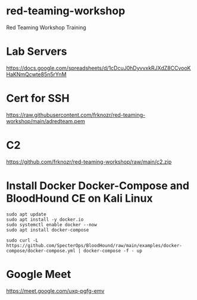 # red-teaming-workshop
Red Teaming Workshop Training

# Lab Servers
https://docs.google.com/spreadsheets/d/1cDcuJ0hDyvvxkRJXdZ8CCvooKHaKNmQcwte85n5rYnM

# Cert for SSH
https://raw.githubusercontent.com/frknozr/red-teaming-workshop/main/adredteam.pem

# C2
https://github.com/frknozr/red-teaming-workshop/raw/main/c2.zip

# Install Docker Docker-Compose and BloodHound CE on Kali Linux
```
sudo apt update
sudo apt install -y docker.io
sudo systemctl enable docker --now
sudo apt install docker-compose

sudo curl -L https://github.com/SpecterOps/BloodHound/raw/main/examples/docker-compose/docker-compose.yml | docker-compose -f - up
```
# Google Meet

https://meet.google.com/uxq-pgfg-emv

